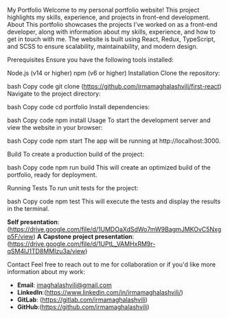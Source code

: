 My Portfolio
Welcome to my personal portfolio website! This project highlights my skills, experience, and projects in front-end development.
About
This portfolio showcases the projects I’ve worked on as a front-end developer, along with information about my skills, experience, and how to get in touch with me. The website is built using React, Redux, TypeScript, and SCSS to ensure scalability, maintainability, and modern design.

Prerequisites
Ensure you have the following tools installed:

Node.js (v14 or higher)
npm (v6 or higher)
Installation
Clone the repository:

bash
Copy code
git clone (https://github.com/irmamaghalashvili/first-react)
Navigate to the project directory:

bash
Copy code
cd portfolio
Install dependencies:

bash
Copy code
npm install
Usage
To start the development server and view the website in your browser:

bash
Copy code
npm start
The app will be running at http://localhost:3000.

Build
To create a production build of the project:

bash
Copy code
npm run build
This will create an optimized build of the portfolio, ready for deployment.

Running Tests
To run unit tests for the project:

bash
Copy code
npm test
This will execute the tests and display the results in the terminal.

**Self presentation**:
(https://drive.google.com/file/d/1UMDOaXdSdWo7mW9BagmJMKOvC5Nxgp5F/view)
**A Capstone project presentation**:
(https://drive.google.com/file/d/1UPtL_VAMHxRM9r-qSM4IJ1TD8MMIzu3a/view)


Contact
Feel free to reach out to me for collaboration or if you'd like more information about my work:

- **Email**: imaghalashvili@gmail.com
- **LinkedIn**:(https://www.linkedin.com/in/irmamaghalashvili/)
- **GitLab**: (https://gitlab.com/irmamaghalashvili)
- **GitHub**:(https://github.com/irmamaghalashvili)

